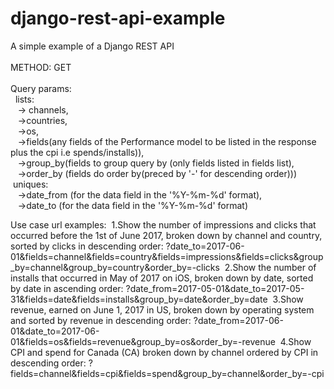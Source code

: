 # django-rest-api-example
A simple example of a Django REST API <br>
<br>
METHOD: GET<br>
<br>
Query params:<br>
  &nbsp; lists:<br>
     &nbsp;&nbsp;&nbsp;-> channels,<br> 
     &nbsp;&nbsp;&nbsp;->countries, <br>
     &nbsp;&nbsp;&nbsp;->os, <br>
     &nbsp;&nbsp;&nbsp;->fields(any fields of the Performance model to be listed in the response plus the cpi i.e spends/installs)),<br>
     &nbsp;&nbsp;&nbsp;->group_by(fields to group query by (only fields listed in fields list),<br>
     &nbsp;&nbsp;&nbsp;->order_by (fields do order by(preced by '-' for descending order)))<br>
  &nbsp;uniques:<br>
     &nbsp;&nbsp;&nbsp;->date_from (for the data field in the '%Y-%m-%d' format),<br>
     &nbsp;&nbsp;&nbsp;->date_to (for the data field in the '%Y-%m-%d' format)<br>
     
Use case url examples:
    &nbsp;1.Show the number of impressions and clicks that occurred before the 1st of June 2017, broken down by channel and country, sorted by clicks in descending order: ?date_to=2017-06-01&fields=channel&fields=country&fields=impressions&fields=clicks&group_by=channel&group_by=country&order_by=-clicks
    &nbsp;2.Show the number of installs that occurred in May of 2017 on iOS, broken down by date, sorted by date in ascending order: ?date_from=2017-05-01&date_to=2017-05-31&fields=date&fields=installs&group_by=date&order_by=date
    &nbsp;3.Show revenue, earned on June 1, 2017 in US, broken down by operating system and sorted by revenue in descending order: ?date_from=2017-06-01&date_to=2017-06-01&fields=os&fields=revenue&group_by=os&order_by=-revenue
    &nbsp;4.Show CPI and spend for Canada (CA) broken down by channel ordered by CPI in descending order: ?fields=channel&fields=cpi&fields=spend&group_by=channel&order_by=-cpi

    
